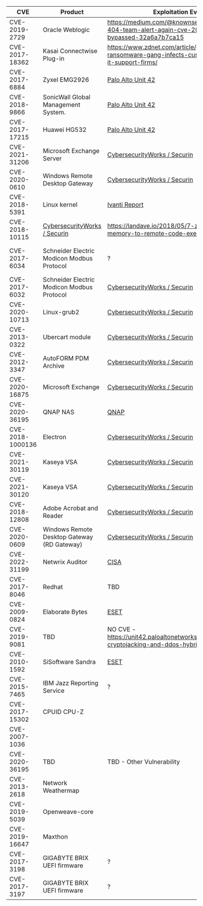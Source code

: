 |CVE|Product|Exploitation Evidence|Patch|
|---|-------|-------------|----|
|CVE-2019-2729|Oracle Weblogic|https://medium.com/@knownsec404team/knownsec-404-team-alert-again-cve-2019-2725-patch-bypassed-32a6a7b7ca15|https://www.oracle.com/security-alerts/alert-cve-2019-2729.html|
|CVE-2017-18362|Kasai Connectwise Plug-in|https://www.zdnet.com/article/gandcrab-ransomware-gang-infects-customers-of-remote-it-support-firms/|[Kaseya Connectwise Plug-in - EOL](https://helpdesk.kaseya.com/hc/en-gb/articles/360022564252-Connectwise-API-Vulnerability)|
|CVE-2017-6884|Zyxel EMG2926|[Palo Alto Unit 42](https://unit42.paloaltonetworks.com/unit42-multi-exploit-iotlinux-botnets-mirai-gafgyt-target-apache-struts-sonicwall/)|[EOL Product](https://www.zyxelguard.com/Zyxel-EOL.asp)|
|CVE-2018-9866|SonicWall Global Management System.|[Palo Alto Unit 42](https://unit42.paloaltonetworks.com/unit42-multi-exploit-iotlinux-botnets-mirai-gafgyt-target-apache-struts-sonicwall/)|https://psirt.global.sonicwall.com/vuln-detail/SNWLID-2018-0007|
|CVE-2017-17215|Huawei HG532|[Palo Alto Unit 42](https://unit42.paloaltonetworks.com/unit42-multi-exploit-iotlinux-botnets-mirai-gafgyt-target-apache-struts-sonicwall/)|
|CVE-2021-31206|Microsoft Exchange Server|[CybersecurityWorks / Securin](https://cybersecurityworks.com/howdymanage/uploads/file/Spotlight%20Report%20-%20Index%20Update%20Q2%20-%20Q3%20-%20Final%20Version_compressed.pdf)|https://msrc.microsoft.com/update-guide/vulnerability/CVE-2021-31206|
|CVE-2020-0610|Windows Remote Desktop Gateway|[CybersecurityWorks / Securin](https://cybersecurityworks.com/howdymanage/uploads/file/Spotlight%20Report%20-%20Index%20Update%20Q2%20-%20Q3%20-%20Final%20Version_compressed.pdf)|https://msrc.microsoft.com/update-guide/vulnerability/CVE-2020-0610|
|CVE-2018-5391|Linux kernel|[Ivanti Report](https://www.darkreading.com/attacks-breaches/dozens-of-vulns-in-ransomware-attacks-offer-adversaries-full-kill-chain)|https://nvd.nist.gov/vuln/detail/cve-2018-5391|
|CVE-2018-10115|[CybersecurityWorks / Securin](https://cybersecurityworks.com/howdymanage/uploads/file/Spotlight%20Report%20-%20Index%20Update%20Q2%20-%20Q3%20-%20Final%20Version_compressed.pdf)|https://landave.io/2018/05/7-zip-from-uninitialized-memory-to-remote-code-execution/|
|CVE-2017-6034|Schneider Electric Modicon Modbus Protocol|?|https://download.schneider-electric.com/files?p_enDocType=Other+technical+guide&p_File_Name=SEVD-2017-065-01-Modicon-SCADAPack-V3.0.pdf&p_Doc_Ref=SEVD-2017-065-01|
|CVE-2017-6032|Schneider Electric Modicon Modbus Protocol|[CybersecurityWorks / Securin](https://cybersecurityworks.com/howdymanage/uploads/file/Spotlight%20Report%20-%20Index%20Update%20Q2%20-%20Q3%20-%20Final%20Version_compressed.pdf)|?|
|CVE-2020-10713|Linux-grub2|[CybersecurityWorks / Securin](https://cybersecurityworks.com/howdymanage/uploads/file/Spotlight%20Report%20-%20Index%20Update%20Q2%20-%20Q3%20-%20Final%20Version_compressed.pdf)|https://access.redhat.com/errata/RHSA-2020:3216|
|CVE-2013-0322|Ubercart module|[CybersecurityWorks / Securin](https://cybersecurityworks.com/howdymanage/uploads/file/Spotlight%20Report%20-%20Index%20Update%20Q2%20-%20Q3%20-%20Final%20Version_compressed.pdf)|https://www.drupal.org/node/1922418|
|CVE-2012-3347|AutoFORM PDM Archive|[CybersecurityWorks / Securin](https://cybersecurityworks.com/howdymanage/uploads/file/Spotlight%20Report%20-%20Index%20Update%20Q2%20-%20Q3%20-%20Final%20Version_compressed.pdf)|https://www.kb.cert.org/vuls/id/773035|
|CVE-2020-16875|Microsoft Exchange|[CybersecurityWorks / Securin](https://cybersecurityworks.com/howdymanage/uploads/file/Spotlight%20Report%20-%20Index%20Update%20Q2%20-%20Q3%20-%20Final%20Version_compressed.pdf)|https://msrc.microsoft.com/update-guide/en-US/vulnerability/CVE-2020-16875|
|CVE-2020-36195|QNAP NAS|[QNAP](https://www.qnap.com/en/security-news/2021/response-to-qlocker-ransomware-attacks-take-actions-to-secure-qnap-nas)|[QNAP Patch](https://www.qnap.com/en/security-advisory/qsa-21-11)|
|CVE-2018-1000136|Electron|[CybersecurityWorks / Securin](https://cybersecurityworks.com/howdymanage/uploads/file/Spotlight%20Report%20-%20Index%20Update%20Q2%20-%20Q3%20-%20Final%20Version_compressed.pdf)|https://www.electronjs.org/blog/webview-fix|
|CVE-2021-30119|Kaseya VSA|[CybersecurityWorks / Securin](https://cybersecurityworks.com/howdymanage/uploads/file/Spotlight%20Report%20-%20Index%20Update%20Q2%20-%20Q3%20-%20Final%20Version_compressed.pdf)|https://helpdesk.kaseya.com/hc/en-gb/articles/360019966738-9-5-6-Feature-Release-8-May-2021|
|CVE-2021-30120|Kaseya VSA|[CybersecurityWorks / Securin](https://cybersecurityworks.com/howdymanage/uploads/file/Spotlight%20Report%20-%20Index%20Update%20Q2%20-%20Q3%20-%20Final%20Version_compressed.pdf)|https://helpdesk.kaseya.com/hc/en-gb/articles/360019966738-9-5-6-Feature-Release-8-May-2021|
|CVE-2018-12808|Adobe Acrobat and Reader|[CybersecurityWorks / Securin](https://cybersecurityworks.com/howdymanage/uploads/file/Spotlight%20Report%20-%20Index%20Update%20Q2%20-%20Q3%20-%20Final%20Version_compressed.pdf)|https://helpx.adobe.com/security/products/acrobat/apsb18-29.html|
|CVE-2020-0609|Windows Remote Desktop Gateway (RD Gateway)|[CybersecurityWorks / Securin](https://cybersecurityworks.com/howdymanage/uploads/file/Spotlight%20Report%20-%20Index%20Update%20Q2%20-%20Q3%20-%20Final%20Version_compressed.pdf)|https://msrc.microsoft.com/update-guide/en-US/vulnerability/CVE-2020-0609|
|CVE-2022-31199|Netwrix Auditor|[CISA](https://www.cisa.gov/news-events/alerts/2023/07/06/cisa-and-partners-release-joint-cybersecurity-advisory-newly-identified-truebot-malware-variants)|https://bishopfox.com/blog/netwrix-auditor-advisory|
|CVE-2017-8046|Redhat|TBD|[Redhat](https://access.redhat.com/errata/RHSA-2018:2405)|
|CVE-2009-0824|Elaborate Bytes|[ESET](https://www.welivesecurity.com/2022/01/11/signed-kernel-drivers-unguarded-gateway-windows-core/)|TBD|
|CVE-2019-9081|TBD|NO CVE - https://unit42.paloaltonetworks.com/lucifer-new-cryptojacking-and-ddos-hybrid-malware/|https://security.snyk.io/vuln/SNYK-PHP-LARAVELFRAMEWORK-174529|
|CVE-2010-1592|SiSoftware Sandra|[ESET](https://www.welivesecurity.com/2022/01/11/signed-kernel-drivers-unguarded-gateway-windows-core/)|?|
|CVE-2015-7465|IBM Jazz Reporting Service|?|?|
|CVE-2017-15302|CPUID CPU-Z|
|CVE-2007-1036|
|CVE-2020-36195|TBD|TBD - Other Vulnerability|
|CVE-2013-2618|Network Weathermap|
|CVE-2019-5039|Openweave-core|
|CVE-2019-16647|Maxthon|
|CVE-2017-3198|GIGABYTE BRIX UEFI firmware|?|?|
|CVE-2017-3197|GIGABYTE BRIX UEFI firmware|?|?|
